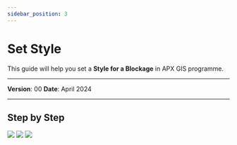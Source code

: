 ```yaml
---
sidebar_position: 3
---
```

# Set Style

This guide will help you set a **Style for a Blockage** in APX GIS programme.

------------

**Version**: 00
**Date**: April 2024

------------
## **Step by Step**

![](/img/7.Blockages/blockages-style01.png)
![](/img/7.Blockages/blockages-style02.png)
![](/img/7.Blockages/blockages-style03.png)